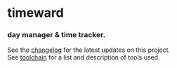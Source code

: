 # timeward

### day manager & time tracker.

See the [changelog](docs/changelog.md) for the latest updates on this project.<br />
See [toolchain](docs/toolchain.md) for a list and description of tools used.